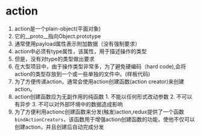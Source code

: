# action
1. action是一个plain-object(平面对象)
  1. 它的__proto__指向Object.prototype
2. 通常使用payload属性表示附加数据（没有强制要求）
2. action中必须有type属性，该属性，用于描述操作的类型
  1. 但是，没有对type的类型做出要求
3. 在大型项目中，由于操作类型非常多，为了避免硬编码（hard code),会将action的类型存放到一个或一些单独的文件中。(样板代码)
4. 为了方便传递action，通常会使用action创建函数(action creator)来创建action。
  1. action创建函数应为无副作用的纯函数
    1. 不能以任何形式改动参数
    2. 不可以有异步
    3. 不可以对外部环境中的数据造成影响
6. 为了方便利用actionc创建函数来分发(触发)action,redux提供了一个函数```bindActionCreators```，该函数用于增强action创建函数的功能，使他不仅可以创建action，并且创建后自动完成分发